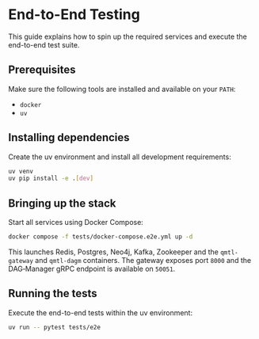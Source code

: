# End-to-End Testing

This guide explains how to spin up the required services and execute the end-to-end test suite.

## Prerequisites

Make sure the following tools are installed and available on your `PATH`:

- `docker`
- `uv`

## Installing dependencies

Create the uv environment and install all development requirements:

```bash
uv venv
uv pip install -e .[dev]
```

## Bringing up the stack

Start all services using Docker Compose:

```bash
docker compose -f tests/docker-compose.e2e.yml up -d
```

This launches Redis, Postgres, Neo4j, Kafka, Zookeeper and the `qmtl-gateway` and `qmtl-dagm` containers. The gateway exposes port `8000` and the DAG‑Manager gRPC endpoint is available on `50051`.

## Running the tests

Execute the end-to-end tests within the uv environment:

```bash
uv run -- pytest tests/e2e
```

